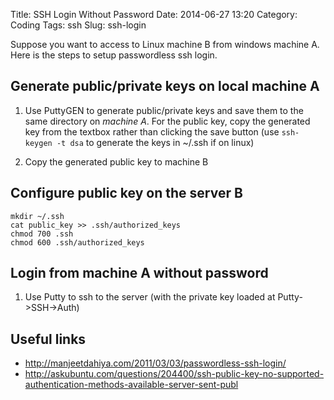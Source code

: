 Title: SSH Login Without Password
Date: 2014-06-27 13:20
Category: Coding
Tags: ssh
Slug: ssh-login

Suppose you want to access to Linux machine B from windows machine A. Here is the steps to setup passwordless ssh login.

## Generate public/private keys on local machine A

1. Use PuttyGEN to generate public/private keys and save them to the same directory on *machine A*. For the public key, copy the generated key from the textbox rather than clicking the save button (use `ssh-keygen -t dsa` to generate the keys in ~/.ssh if on linux)

2. Copy the generated public key to machine B

## Configure public key on the server B

```
mkdir ~/.ssh
cat public_key >> .ssh/authorized_keys
chmod 700 .ssh
chmod 600 .ssh/authorized_keys
```

## Login from machine A without password

1. Use Putty to ssh to the server (with the private key loaded at Putty->SSH->Auth)


## Useful links

* http://manjeetdahiya.com/2011/03/03/passwordless-ssh-login/
* http://askubuntu.com/questions/204400/ssh-public-key-no-supported-authentication-methods-available-server-sent-publ